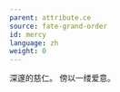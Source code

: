```yaml
---
parent: attribute.ce
source: fate-grand-order
id: mercy
language: zh
weight: 0
---
```


深邃的慈仁。
傍以一缕爱意。
